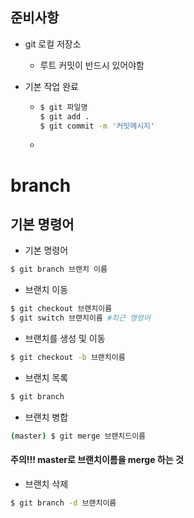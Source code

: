 ## 준비사항

* git 로컬 저장소

  * 루트 커밋이 반드시 있어야함

* 기본 작업 완료

  * ```bash
    $ git 파일명
    $ git add .
    $ git commit -m '커밋메시지'
    ```

  * 

# branch

## 기본 명령어

* 기본 명령어

```bash
$ git branch 브랜치 이름
```

* 브랜치 이동

```bash
$ git checkout 브랜치이름
$ git switch 브랜치이름 #최근 명령어
```

* 브랜치를 생성 및 이동

```bash
$ git checkout -b 브랜치이름
```

* 브랜치 목록

```bash
$ git branch
```

* 브랜치 병합

```bash
(master) $ git merge 브랜치드이름
```

#### 주의!!! master로 브랜치이름을 merge 하는 것

* 브랜치 삭제

```bash
$ git branch -d 브랜치이름
```





